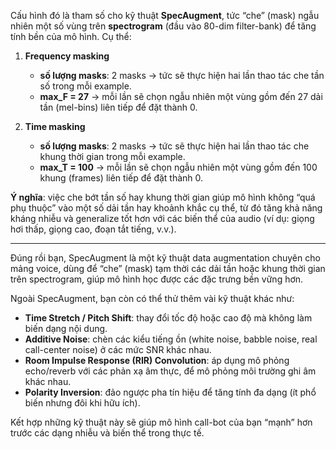 Cấu hình đó là tham số cho kỹ thuật **SpecAugment**, tức “che” (mask) ngẫu nhiên một số vùng trên **spectrogram** (đầu vào 80-dim filter-bank) để tăng tính bền của mô hình. Cụ thể:

1. **Frequency masking**

   * **số lượng masks**: 2 masks → tức sẽ thực hiện hai lần thao tác che tần số trong mỗi example.
   * **max\_F = 27** → mỗi lần sẽ chọn ngẫu nhiên một vùng gồm đến 27 dải tần (mel-bins) liên tiếp để đặt thành 0.

2. **Time masking**

   * **số lượng masks**: 2 masks → tức sẽ thực hiện hai lần thao tác che khung thời gian trong mỗi example.
   * **max\_T = 100** → mỗi lần sẽ chọn ngẫu nhiên một vùng gồm đến 100 khung (frames) liên tiếp để đặt thành 0.

**Ý nghĩa**: việc che bớt tần số hay khung thời gian giúp mô hình không “quá phụ thuộc” vào một số dải tần hay khoảnh khắc cụ thể, từ đó tăng khả năng kháng nhiễu và generalize tốt hơn với các biến thể của audio (ví dụ: giọng hơi thấp, giọng cao, đoạn tắt tiếng, v.v.).


------------------


Đúng rồi bạn, SpecAugment là một kỹ thuật data augmentation chuyên cho mảng voice, dùng để “che” (mask) tạm thời các dải tần hoặc khung thời gian trên spectrogram, giúp mô hình học được các đặc trưng bền vững hơn.

Ngoài SpecAugment, bạn còn có thể thử thêm vài kỹ thuật khác như:

* **Time Stretch / Pitch Shift**: thay đổi tốc độ hoặc cao độ mà không làm biến dạng nội dung.
* **Additive Noise**: chèn các kiểu tiếng ồn (white noise, babble noise, real call-center noise) ở các mức SNR khác nhau.
* **Room Impulse Response (RIR) Convolution**: áp dụng mô phỏng echo/reverb với các phản xạ âm thực, để mô phỏng môi trường ghi âm khác nhau.
* **Polarity Inversion**: đảo ngược pha tín hiệu để tăng tính đa dạng (ít phổ biến nhưng đôi khi hữu ích).

Kết hợp những kỹ thuật này sẽ giúp mô hình call-bot của bạn “mạnh” hơn trước các dạng nhiễu và biến thể trong thực tế.
